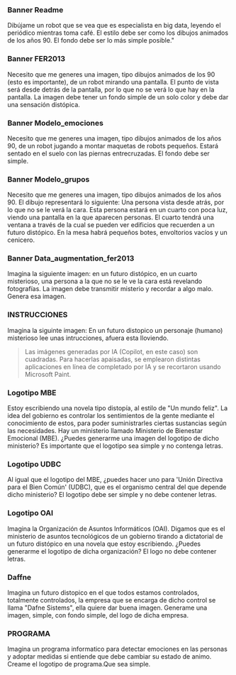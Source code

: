 ### Banner Readme
Dibújame un robot que se vea que es especialista en big data, leyendo el periódico mientras toma café. El estilo debe ser como los dibujos animados de los años 90. El fondo debe ser lo más simple posible."

### Banner FER2013
Necesito que me generes una imagen, tipo dibujos animados de los 90 (esto es importante), de un robot mirando una pantalla. El punto de vista será desde detrás de la pantalla, por lo que no se verá lo que hay en la pantalla. La imagen debe tener un fondo simple de un solo color y debe dar una sensación distópica.

### Banner Modelo_emociones
Necesito que me generes una imagen, tipo dibujos animados de los años 90, de un robot jugando a montar maquetas de robots pequeños. Estará sentado en el suelo con las piernas entrecruzadas. El fondo debe ser simple. 

### Banner Modelo_grupos
Necesito que me generes una imagen, tipo dibujos animados de los años 90. El dibujo representará lo siguiente:
Una persona vista desde atrás, por lo que no se le verá la cara. Esta persona estará en un cuarto con poca luz, viendo una pantalla en la que aparecen personas. El cuarto tendrá una ventana a través de la cual se pueden ver edificios que recuerden a un futuro distópico. En la mesa habrá pequeños botes, envoltorios vacíos y un cenicero. 

### Banner Data_augmentation_fer2013
Imagina la siguiente imagen: en un futuro distópico, en un cuarto misterioso, una persona a la que no se le ve la cara está revelando fotografías. La imagen debe transmitir misterio y recordar a algo malo. Genera esa imagen.  
    
### INSTRUCCIONES  
Imagina la siguinte imagen: En un futuro distopico un personaje (humano) misterioso lee unas intrucciones, afuera esta lloviendo.

>Las imágenes generadas por IA (Copilot, en este caso) son cuadradas. Para hacerlas apaisadas, se emplearon distintas aplicaciones en línea de completado por IA y se recortaron usando Microsoft Paint.

### Logotipo MBE
Estoy escribiendo una novela tipo distopía, al estilo de "Un mundo feliz". La idea del gobierno es controlar los sentimientos de la gente mediante el conocimiento de estos, para poder suministrarles ciertas sustancias según las necesidades. Hay un ministerio llamado Ministerio de Bienestar Emocional (MBE). ¿Puedes generarme una imagen del logotipo de dicho ministerio? Es importante que el logotipo sea simple y no contenga letras.

### Logotipo UDBC
Al igual que el logotipo del MBE, ¿puedes hacer uno para 'Unión Directiva para el Bien Común' (UDBC), que es el organismo central del que depende dicho ministerio? El logotipo debe ser simple y no debe contener letras.

### Logotipo OAI
Imagina la Organización de Asuntos Informáticos (OAI). Digamos que es el ministerio de asuntos tecnológicos de un gobierno tirando a dictatorial de un futuro distópico en una novela que estoy escribiendo. ¿Puedes generarme el logotipo de dicha organización? El logo no debe contener letras.  

### Daffne 
Imagina un futuro distopico en el que todos estamos controlados, totalmente controlados, la empresa que se encarga de dicho control se  llama "Dafne Sistems", ella quiere dar buena imagen. Generame una imagen, simple, con fondo simple, del logo de dicha empresa. 

### PROGRAMA
Imagina un programa informatico para detectar emociones en las personas y adoptar medidas si entiende que debe cambiar su estado de animo. Creame el logotipo de programa.Que sea simple.

